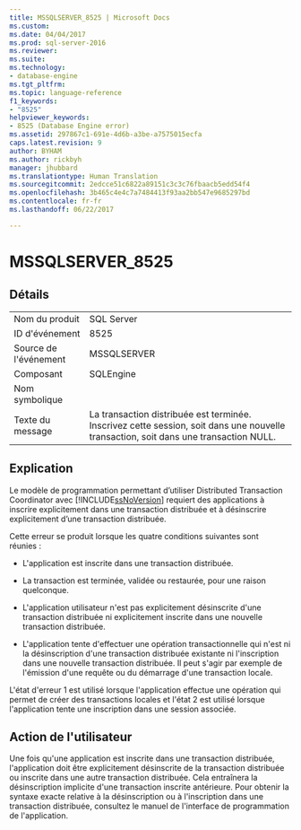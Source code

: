 ```yaml
---
title: MSSQLSERVER_8525 | Microsoft Docs
ms.custom: 
ms.date: 04/04/2017
ms.prod: sql-server-2016
ms.reviewer: 
ms.suite: 
ms.technology:
- database-engine
ms.tgt_pltfrm: 
ms.topic: language-reference
f1_keywords:
- "8525"
helpviewer_keywords:
- 8525 (Database Engine error)
ms.assetid: 297867c1-691e-4d6b-a3be-a7575015ecfa
caps.latest.revision: 9
author: BYHAM
ms.author: rickbyh
manager: jhubbard
ms.translationtype: Human Translation
ms.sourcegitcommit: 2edcce51c6822a89151c3c3c76fbaacb5edd54f4
ms.openlocfilehash: 3b465c4e4c7a7484413f93aa2bb547e9685297bd
ms.contentlocale: fr-fr
ms.lasthandoff: 06/22/2017

---
```

# <a name="mssqlserver8525"></a>MSSQLSERVER_8525
  
## <a name="details"></a>Détails  
  
|||  
|-|-|  
|Nom du produit|SQL Server|  
|ID d'événement|8525|  
|Source de l'événement|MSSQLSERVER|  
|Composant|SQLEngine|  
|Nom symbolique||  
|Texte du message|La transaction distribuée est terminée. Inscrivez cette session, soit dans une nouvelle transaction, soit dans une transaction NULL.|  
  
## <a name="explanation"></a>Explication  
Le modèle de programmation permettant d’utiliser Distributed Transaction Coordinator avec [!INCLUDE[ssNoVersion](../../includes/ssnoversion-md.md)] requiert des applications à inscrire explicitement dans une transaction distribuée et à désinscrire explicitement d’une transaction distribuée.  
  
Cette erreur se produit lorsque les quatre conditions suivantes sont réunies :  
  
-   L'application est inscrite dans une transaction distribuée.  
  
-   La transaction est terminée, validée ou restaurée, pour une raison quelconque.  
  
-   L'application utilisateur n'est pas explicitement désinscrite d'une transaction distribuée ni explicitement inscrite dans une nouvelle transaction distribuée.  
  
-   L'application tente d'effectuer une opération transactionnelle qui n'est ni la désinscription d'une transaction distribuée existante ni l'inscription dans une nouvelle transaction distribuée. Il peut s'agir par exemple de l'émission d'une requête ou du démarrage d'une transaction locale.  
  
L'état d'erreur 1 est utilisé lorsque l'application effectue une opération qui permet de créer des transactions locales et l'état 2 est utilisé lorsque l'application tente une inscription dans une session associée.  
  
## <a name="user-action"></a>Action de l'utilisateur  
Une fois qu'une application est inscrite dans une transaction distribuée, l'application doit être explicitement désinscrite de la transaction distribuée ou inscrite dans une autre transaction distribuée. Cela entraînera la désinscription implicite d'une transaction inscrite antérieure. Pour obtenir la syntaxe exacte relative à la désinscription ou à l'inscription dans une transaction distribuée, consultez le manuel de l'interface de programmation de l'application.  
  

